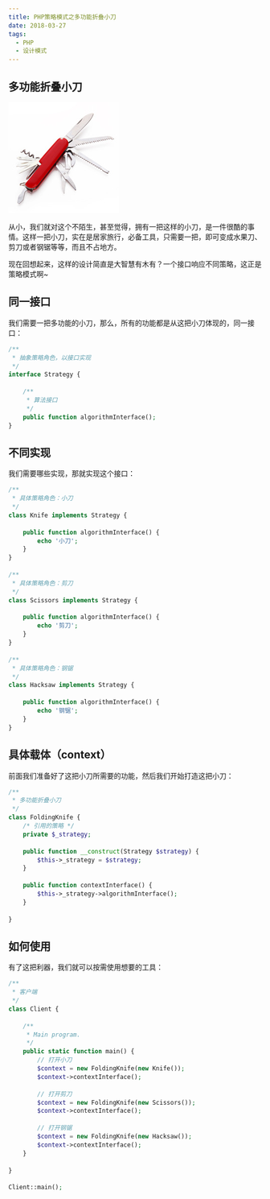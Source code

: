 ```yaml
---
title: PHP策略模式之多功能折叠小刀
date: 2018-03-27
tags: 
  - PHP 
  - 设计模式
---
```


## 多功能折叠小刀

![](/images/xiaodao1.jpg)

从小，我们就对这个不陌生，甚至觉得，拥有一把这样的小刀，是一件很酷的事情。这样一把小刀，实在是居家旅行，必备工具，只需要一把，即可变成水果刀、剪刀或者钢锯等等，而且不占地方。

现在回想起来，这样的设计简直是大智慧有木有？一个接口响应不同策略，这正是策略模式啊~

## 同一接口

我们需要一把多功能的小刀，那么，所有的功能都是从这把小刀体现的，同一接口：

```php
/**
 * 抽象策略角色，以接口实现
 */
interface Strategy {

    /**
     * 算法接口
     */
    public function algorithmInterface();
}

```

## 不同实现

我们需要哪些实现，那就实现这个接口：

```php
/**
 * 具体策略角色：小刀
 */
class Knife implements Strategy {

    public function algorithmInterface() {
        echo '小刀';
    }
}

/**
 * 具体策略角色：剪刀
 */
class Scissors implements Strategy {

    public function algorithmInterface() {
        echo '剪刀';
    }
}

/**
 * 具体策略角色：钢锯
 */
class Hacksaw implements Strategy {

    public function algorithmInterface() {
        echo '钢锯';
    }
}
```

## 具体载体（context）

前面我们准备好了这把小刀所需要的功能，然后我们开始打造这把小刀：

```php
/**
 * 多功能折叠小刀
 */
class FoldingKnife {
    /* 引用的策略 */
    private $_strategy;

    public function __construct(Strategy $strategy) {
        $this->_strategy = $strategy;
    }

    public function contextInterface() {
        $this->_strategy->algorithmInterface();
    }

}
```

## 如何使用

有了这把利器，我们就可以按需使用想要的工具：

```php
/**
 * 客户端
 */
class Client {

    /**
     * Main program.
     */
    public static function main() {
        // 打开小刀
        $context = new FoldingKnife(new Knife());
        $context->contextInterface();

        // 打开剪刀
        $context = new FoldingKnife(new Scissors());
        $context->contextInterface();

        // 打开钢锯
        $context = new FoldingKnife(new Hacksaw());
        $context->contextInterface();
    }

}

Client::main();
```